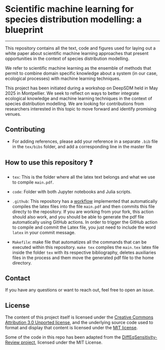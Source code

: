 # Scientific machine learning for species distribution modelling: a blueprint

---

This repository contains all the text, code and figures used for laying out a white paper about scientific machine learning approaches that present opportunities in the context of species distribution modelling. 


We refer to scientific machine learning as the ensemble of methods that permit to combine domain specific knowledge about a system (in our case, ecological processes) with machine learning techniques.

This project has been initiated during a workshop on DeepSDM held in May 2025 in Montpellier. We seek to reflect on ways to better integrate ecological knowledge and machine learning techniques in the context of species distribution modelling. We are looking for contributions from researchers interested in this topic to move forward and identify promising venues. 

## Contributing
- For adding references, please add your reference in a separate `.bib` file in the `tex/bibs` folder, and add a corresponding line in the master file

## How to use this repository :question:

- `tex`: This is the folder where all the latex text belongs and what we use to compile `main.pdf`.

- `code`: Folder with both Jupyter notebooks and Julia scripts.

- `.github`: This repository has a [workflow](https://github.com/ODINN-SciML/DiffEqSensitivity-Review/blob/main/.github/workflows/latex.yml) implemented that automatically compiles the latex files into the file `main.pdf` and then commits this file directy to the repository. If you are working from your fork, this action should also work, and you should be able to generate the pdf file automatically using GitHub actions. In order to trigger the GitHub action to compile and commit the Latex file, you just need to include the word `latex` in your commit message. 
<!-- This repository also includes an action to automatically merge all `*.bib` files into one single bibliography file `tex/bibliography.bib` that includes just the references that are cited in any of the `*.tex` files. 	 -->
<!-- In order to trigger this action, just include the word `bib-merge` in your commit message.  -->

- `Makefile`: make file that automatizes all the commands that can be executed within this repository. `make tex` compiles the `main.tex` latex file inside the folder `tex` with its respective bibliography, deletes auxiliaries files in the process and them move the generated pdf file to the home directory.

## Contact 

If you have any questions or want to reach out, feel free to open an issue.

## License 

The content of this project itself is licensed under the [Creative Commons Attribution 3.0 Unported license](https://creativecommons.org/licenses/by/3.0/), and the underlying source code used to format and display that content is licensed under the [MIT license](LICENSE).

Some of the code in this repo has been adapted from the [DiffEqSensitivity-Review project](https://github.com/ODINN-SciML/DiffEqSensitivity-Review), licensed under the MIT License.




